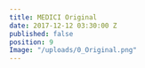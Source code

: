 ```yaml
---
title: MEDICI Original
date: 2017-12-12 03:30:00 Z
published: false
position: 9
Image: "/uploads/0_Original.png"
---
```


